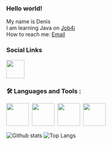 <h3>Hello world!</h3> 

My name is Denis <br>
I am learning Java on [Job4j](https://job4j.ru/) <br>
How to reach me: [Email](mailto:dlazykin856@gmail.com) <br>

### Social Links
[<img height="48" src="https://img.icons8.com/color/64/telegram-app--v1.png" width="48"/>](https://t.me/slimdenchi) <br> 

### 🛠️ Languages and Tools :
<div>
<img height="60" src="https://cdn.jsdelivr.net/gh/devicons/devicon/icons/java/java-original-wordmark.svg" width="60"/>&nbsp;
<img height="60" src="https://cdn.jsdelivr.net/gh/devicons/devicon/icons/postgresql/postgresql-original-wordmark.svg" width="60"/>&nbsp;
<img height="60" src="https://cdn.jsdelivr.net/gh/devicons/devicon/icons/spring/spring-original-wordmark.svg" width="60"/>&nbsp;
<img height="60" src="https://cdn.jsdelivr.net/gh/devicons/devicon/icons/git/git-plain.svg" width="60"/>&nbsp;
</div>


![Github stats](https://github-readme-stats.vercel.app/api?username=itlazykin&hide=stars) 
![Top Langs](https://github-readme-stats.vercel.app/api/top-langs/?username=itlazykin&layout=compact) <br>
